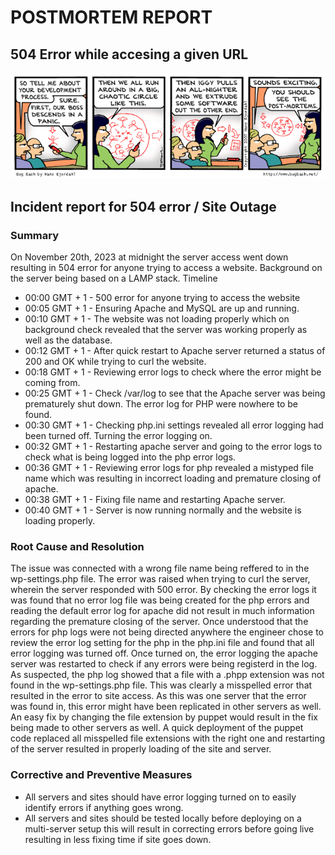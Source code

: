 # POSTMORTEM REPORT
## 504 Error while accesing a given URL

![504 postmortem report](./504_postmortem-report.gif)

## Incident report for 504 error / Site Outage
### Summary

On November 20th, 2023 at midnight the server access went down resulting in 504 error for anyone trying to access a website. Background on the server being based on a LAMP stack.
Timeline

- 00:00 GMT + 1 - 500 error for anyone trying to access the website
- 00:05 GMT + 1 - Ensuring Apache and MySQL are up and running.
- 00:10 GMT + 1 - The website was not loading properly which on background check revealed that the server was working properly as well as the database.
- 00:12 GMT + 1 - After quick restart to Apache server returned a status of 200 and OK while trying to curl the website.
- 00:18 GMT + 1 - Reviewing error logs to check where the error might be coming from.
- 00:25 GMT + 1 - Check /var/log to see that the Apache server was being prematurely shut down. The error log for PHP were nowhere to be found.
- 00:30 GMT + 1 - Checking php.ini settings revealed all error logging had been turned off. Turning the error logging on.
- 00:32 GMT + 1 - Restarting apache server and going to the error logs to check what is being logged into the php error logs.
- 00:36 GMT + 1 - Reviewing error logs for php revealed a mistyped file name which was resulting in incorrect loading and premature closing of apache.
- 00:38 GMT + 1 - Fixing file name and restarting Apache server.
- 00:40 GMT + 1 - Server is now running normally and the website is loading properly.

### Root Cause and Resolution

The issue was connected with a wrong file name being reffered to in the wp-settings.php file. The error was raised when trying to curl the server, wherein the server responded with 500 error. By checking the error logs it was found that no error log file was being created for the php errors and reading the default error log for apache did not result in much information regarding the premature closing of the server. Once understood that the errors for php logs were not being directed anywhere the engineer chose to review the error log setting for the php in the php.ini file and found that all error logging was turned off. Once turned on, the error logging the apache server was restarted to check if any errors were being registerd in the log. As suspected, the php log showed that a file with a .phpp extension was not found in the wp-settings.php file. This was clearly a misspelled error that resulted in the error to site access. As this was one server that the error was found in, this error might have been replicated in other servers as well. An easy fix by changing the file extension by puppet would result in the fix being made to other servers as well. A quick deployment of the puppet code replaced all misspelled file extensions with the right one and restarting of the server resulted in properly loading of the site and server.

### Corrective and Preventive Measures

- All servers and sites should have error logging turned on to easily identify errors if anything goes wrong.
- All servers and sites should be tested locally before deploying on a multi-server setup this will result in correcting errors before going live resulting in less fixing time if site goes down.
